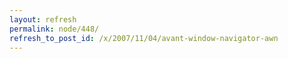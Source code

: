 ```yaml
---
layout: refresh
permalink: node/448/
refresh_to_post_id: /x/2007/11/04/avant-window-navigator-awn
---
```

